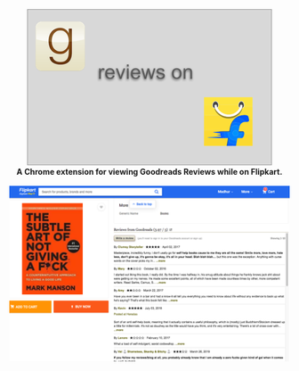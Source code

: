 <div align="center">
    <img src="/media/goodreads-flipkart.png" width="440px"</img><br />
    <b>A Chrome extension for viewing Goodreads Reviews while on Flipkart.</b><br /><br />
    <img src="/media/screen1.png" width="1280px"</img><br />
</div>
